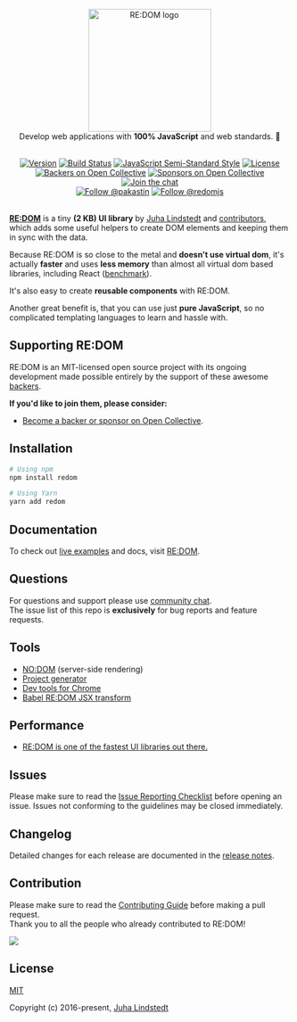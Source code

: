 <p align="center">
    <a href="https://redom.js.org/" target="_blank" rel="noopener">
        <img width="220" src="https://redom.js.org/static/images/redomjs.svg" alt="RE:DOM logo">
    </a>
    <br>
    Develop web applications with <strong>100% JavaScript</strong> and web standards. 🚀
</p>
<p align="center">
    <br>
    <a href="https://www.npmjs.com/package/redom"><img src="https://img.shields.io/npm/v/redom.svg?maxAge=60" alt="Version"></a>
    <a href="https://travis-ci.org/redom/redom?branch=master"><img src="https://img.shields.io/travis/redom/redom/master.svg?maxAge=60" alt="Build Status"></a>
    <a href="https://github.com/Flet/semistandard"><img src="https://img.shields.io/badge/code%20style-semistandard-brightgreen.svg?maxAge=60" alt="JavaScript Semi-Standard Style"></a>
    <a href="https://github.com/redom/redom/blob/master/LICENSE"><img src="https://img.shields.io/npm/l/redom.svg?maxAge=60" alt="License"></a>
    <a href="#backers"><img src="https://opencollective.com/redom/backers/badge.svg" alt="Backers on Open Collective"></a>
    <a href="#sponsors"><img src="https://opencollective.com/redom/sponsors/badge.svg" alt="Sponsors on Open Collective"></a>
    <a href="https://gitter.im/pakastin/redom"><img src="https://badges.gitter.im/pakastin/redom.svg" alt="Join the chat"></a>
    <br>
    <a href="https://twitter.com/pakastin"><img src="https://img.shields.io/twitter/follow/pakastin.svg?style=social&maxAge=60" alt="Follow @pakastin"></a>
    <a href="https://twitter.com/redomjs"><img src="https://img.shields.io/twitter/follow/redomjs.svg?style=social&maxAge=60" alt="Follow @redomjs"></a>
    <br>
    <br>
</p>

**[RE:DOM](https://redom.js.org)** is a tiny **(2 KB) UI library** by [Juha Lindstedt](https://github.com/pakastin) and [contributors](https://github.com/redom/redom/graphs/contributors), which adds some useful helpers to create DOM elements and keeping them in sync with the data.

Because RE:DOM is so close to the metal and **doesn't use virtual dom**, it's actually **faster** and uses **less memory** than almost all virtual dom based libraries, including React ([benchmark](https://rawgit.com/krausest/js-framework-benchmark/master/webdriver-ts-results/table.html)).

It's also easy to create **reusable components** with RE:DOM.

Another great benefit is, that you can use just **pure JavaScript**, so no complicated templating languages to learn and hassle with.

## Supporting RE:DOM

RE:DOM is an MIT-licensed open source project with its ongoing development made possible entirely by the support of these awesome [backers](https://github.com/redom/redom/blob/dev/BACKERS.md).

**If you'd like to join them, please consider:**

- [Become a backer or sponsor on Open Collective](https://opencollective.com/redom).

## Installation

```bash
# Using npm
npm install redom

# Using Yarn
yarn add redom
```

## Documentation

To check out [live examples](https://redom.js.org/#todomvc) and docs, visit [RE:DOM](https://redom.js.org/).

## Questions

For questions and support please use [community chat](https://gitter.im/pakastin/redom/).\
The issue list of this repo is **exclusively** for bug reports and feature requests.

## Tools

- [NO:DOM](https://github.com/redom/nodom) (server-side rendering)
- [Project generator](https://github.com/redom/redom-cli)
- [Dev tools for Chrome](https://github.com/redom/redom-devtools)
- [Babel RE:DOM JSX transform](https://github.com/tomerigal/babel-plugin-transform-redom-jsx)

## Performance

- [RE:DOM is one of the fastest UI libraries out there.](https://rawgit.com/krausest/js-framework-benchmark/master/webdriver-ts-results/table.html)

## Issues

Please make sure to read the [Issue Reporting Checklist](https://github.com/redom/redom/blob/dev/.github/CONTRIBUTING.md#issue-reporting-guidelines) before opening an issue. Issues not conforming to the guidelines may be closed immediately.

## Changelog

Detailed changes for each release are documented in the [release notes](https://github.com/redom/redom/releases).

## Contribution

Please make sure to read the [Contributing Guide](https://github.com/redom/redom/blob/dev/.github/CONTRIBUTING.md) before making a pull request.\
Thank you to all the people who already contributed to RE:DOM!

<a href="https://github.com/redom/redom/graphs/contributors">
    <img src="https://opencollective.com/redom/contributors.svg?width=890&button=false" />
</a>

## License

[MIT](http://opensource.org/licenses/MIT)

Copyright (c) 2016-present, [Juha Lindstedt](https://github.com/pakastin)
